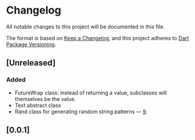 <!--todo: release initial version -->

# Changelog

All notable changes to this project will be documented in this file.

The format is based on [Keep a Changelog](https://keepachangelog.com/en/1.0.0/),
and this project adheres to [Dart Package Versioning](https://dart.dev/tools/pub/versioning).

## [Unreleased]

### Added

- FutureWrap class: instead of returning a value, subclasses will
  themselves be the value.
- Text abstract class
- Rand class for generating random string patterns —
  [9](https://g]]]ithub.com/dartoos-dev/dartoos/issues/9).

## [0.0.1]
